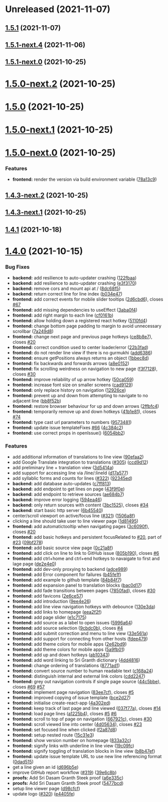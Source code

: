 # Unreleased (2021-11-07)



## [1.5.1](https://github.com/ShabadOS/viewer/compare/v1.5.1-next.4...v1.5.1) (2021-11-07)



## [1.5.1-next.4](https://github.com/ShabadOS/viewer/compare/v1.5.1-next.3...v1.5.1-next.4) (2021-11-06)



## [1.5.1-next.0](https://github.com/ShabadOS/viewer/compare/v1.5.0-next.2...v1.5.1-next.0) (2021-10-25)



# [1.5.0-next.2](https://github.com/ShabadOS/viewer/compare/v1.5.0...v1.5.0-next.2) (2021-10-25)



# [1.5.0](https://github.com/ShabadOS/viewer/compare/v1.5.0-next.1...v1.5.0) (2021-10-25)



# [1.5.0-next.1](https://github.com/ShabadOS/viewer/compare/v1.5.0-next.0...v1.5.0-next.1) (2021-10-25)



# [1.5.0-next.0](https://github.com/ShabadOS/viewer/compare/v1.4.3-next.2...v1.5.0-next.0) (2021-10-25)


### Features

* **frontend:** render the version via build environment variable ([78a13c9](https://github.com/ShabadOS/viewer/commit/78a13c90ccee54abfff5cb19aafa1d90b72d976d))



## [1.4.3-next.2](https://github.com/ShabadOS/viewer/compare/v1.4.3-next.1...v1.4.3-next.2) (2021-10-25)



## [1.4.3-next.1](https://github.com/ShabadOS/viewer/compare/v1.4.3-next.0...v1.4.3-next.1) (2021-10-25)



## [1.4.1](https://github.com/ShabadOS/viewer/compare/v1.4.0...v1.4.1) (2021-10-18)



# [1.4.0](https://github.com/ShabadOS/viewer/compare/6b455406f8a89094413c21f17f831144a44c3e2b...v1.4.0) (2021-10-15)


### Bug Fixes

* **backend:** add resilience to auto-updater crashing ([122fbaa](https://github.com/ShabadOS/viewer/commit/122fbaa9eab824a7e4d8b8305d38895ad0516f71))
* **backend:** add resilience to auto-updater crashing ([e3f3170](https://github.com/ShabadOS/viewer/commit/e3f3170a977ca9ad8408d4ba5972e50d4c6c62fb))
* **backend:** remove cors and mount api at / ([8dc68f5](https://github.com/ShabadOS/viewer/commit/8dc68f5fe0634b1cc42f2dd6ce604873cc1ad047))
* **backend:** return correct line for line index ([b034e47](https://github.com/ShabadOS/viewer/commit/b034e4771deea4387be13b4ce5cf2447fb19af2d))
* **frontend:** add correct events for mobile slider tooltips ([2d6cbd6](https://github.com/ShabadOS/viewer/commit/2d6cbd650e352e2b76ec69fd66f242ab783dba33)), closes [#67](https://github.com/ShabadOS/viewer/issues/67)
* **frontend:** add missing dependencies to useEffect ([3aba0f4](https://github.com/ShabadOS/viewer/commit/3aba0f4ed4a25675ffc2ebe662555a654223e551))
* **frontend:** add right margin to each line ([cf0161b](https://github.com/ShabadOS/viewer/commit/cf0161bf7ef5d660105de22d023ec5fe6edcc315))
* **frontend:** allow holding down a registered react hotkey ([5110fd4](https://github.com/ShabadOS/viewer/commit/5110fd42e7f0589f2d0fe1c2df7d16968da40dba))
* **frontend:** change bottom page padding to margin to avoid unnecessary scrollbar ([7a249d8](https://github.com/ShabadOS/viewer/commit/7a249d8259699d7f49a9188b7586b0cc4a429b2f))
* **frontend:** change next page and previous page hotkeys ([ce8b8e7](https://github.com/ShabadOS/viewer/commit/ce8b8e7ef41e21c719ff91b7b7e7ec7b89272f55)), closes [#20](https://github.com/ShabadOS/viewer/issues/20)
* **frontend:** correct condition used to center loader/error ([22b3fad](https://github.com/ShabadOS/viewer/commit/22b3fadb7607e95a72544804b59949eb78655825))
* **frontend:** do not render line view if there is no gurmukhi ([add6386](https://github.com/ShabadOS/viewer/commit/add6386f87586e708d961012ecbeaac299d31456))
* **frontend:** ensure getPositions always returns an object ([1bbec8d](https://github.com/ShabadOS/viewer/commit/1bbec8dd94fb3c4b9e823ba88ad45d5301c3ba4c))
* **frontend:** fix backwards and forwards arrows ([a8e0152](https://github.com/ShabadOS/viewer/commit/a8e0152853f1bcff342f9895064bb257fcd34b71))
* **frontend:** fix scrolling weirdness on navigation to new page ([f3f7128](https://github.com/ShabadOS/viewer/commit/f3f71282777174c73e706c0c51df4ddd3abb55a6)), closes [#30](https://github.com/ShabadOS/viewer/issues/30)
* **frontend:** improve reliability of up arrow hotkey ([50ca059](https://github.com/ShabadOS/viewer/commit/50ca0599b59367e4cc60caf02f6c8654b1a9fa21))
* **frontend:** increase font size on smaller screens ([cad9129](https://github.com/ShabadOS/viewer/commit/cad912927d472e775f2e0dbe8f64b420a249b5b7))
* **frontend:** only replace history on navigation ([12926ce](https://github.com/ShabadOS/viewer/commit/12926ce71103d44558423651134e9cfcaee86421))
* **frontend:** prevent up and down from attempting to navigate to no adjacent line ([bb8f52b](https://github.com/ShabadOS/viewer/commit/bb8f52bc30951da1bdeaf3480f0adef0bc18cd98))
* **frontend:** restore browser behaviour for up and down arrows ([2ffbfc4](https://github.com/ShabadOS/viewer/commit/2ffbfc4f0948013ad6dcd1d6bfc3c3f3e1becdae))
* **frontend:** temporarily remove up and down hotkeys ([41b1e81](https://github.com/ShabadOS/viewer/commit/41b1e81da21bbc9e0f2e993a55306e965255bfe7)), closes [#74](https://github.com/ShabadOS/viewer/issues/74)
* **frontend:** type cast url parameters to numbers ([9573481](https://github.com/ShabadOS/viewer/commit/957348112e3f04dabeffbee3d7509d55442c7c9e))
* **frontend:** update issue templateFixes [#66](https://github.com/ShabadOS/viewer/issues/66) ([4c384c2](https://github.com/ShabadOS/viewer/commit/4c384c2890f1cb0b477b1fa7a35c4d57797e1ded))
* **frontend:** use correct props in openIssue() ([6054bb2](https://github.com/ShabadOS/viewer/commit/6054bb2f9f6ab3a7f59ebe8e52fb1286811e0c8b))


### Features

* add additional information of translations to line view ([90efaa2](https://github.com/ShabadOS/viewer/commit/90efaa20f865d02a62e117bc39e10518e497f091))
* add Google Translate integration to translations ([#305](https://github.com/ShabadOS/viewer/issues/305)) ([ccd9d12](https://github.com/ShabadOS/viewer/commit/ccd9d123d7ecaf230951cb42f49e083929ade795))
* add preliminary line + translation view ([3d5414a](https://github.com/ShabadOS/viewer/commit/3d5414a5680f273fa43cc8033cc6a71dda374a22))
* add support for accessing line via /line/:lineId ([d17a577](https://github.com/ShabadOS/viewer/commit/d17a577bf8fbb1f5c8f5baed281af938092693fe))
* add syllablic forms and counts for lines ([#322](https://github.com/ShabadOS/viewer/issues/322)) ([92345ed](https://github.com/ShabadOS/viewer/commit/92345ed652dc9525abc2f3ee06c357bddc508a18))
* **backend:** add database auto-updates ([c7ff813](https://github.com/ShabadOS/viewer/commit/c7ff813b9292d2b7fb0842401bbed46e0264e195))
* **backend:** add endpoint to get lines on page ([43f9f0e](https://github.com/ShabadOS/viewer/commit/43f9f0e061909950f64bf1162893dc49cb3765ee))
* **backend:** add endpoint to retrieve sources ([ae684b7](https://github.com/ShabadOS/viewer/commit/ae684b7934eea0de670a4cb6daadb6d4505393ef))
* **backend:** improve error logging ([594ea46](https://github.com/ShabadOS/viewer/commit/594ea46d0e653a996022141ee051919a83799913))
* **backend:** only return sources with content ([3bc1525](https://github.com/ShabadOS/viewer/commit/3bc1525bf228387c330e5bb99956de84d68cb1fc)), closes [#34](https://github.com/ShabadOS/viewer/issues/34)
* **backend:** start basic http server ([6b45540](https://github.com/ShabadOS/viewer/commit/6b455406f8a89094413c21f17f831144a44c3e2b))
* center/scroll viewport on active/focus line ([#321](https://github.com/ShabadOS/viewer/issues/321)) ([1506a8f](https://github.com/ShabadOS/viewer/commit/1506a8f30a5f12de711afbbcce2e5c03312a0634))
* clicking a line should take user to line viewer page ([1d81495](https://github.com/ShabadOS/viewer/commit/1d8149563619138ae4bd15cd56378a2abbfed421))
* **frontend:** add automatictooltip when navigating pages ([3c6090f](https://github.com/ShabadOS/viewer/commit/3c6090fbf6db6022c56da3b6fa59e319a998fe95)), closes [#20](https://github.com/ShabadOS/viewer/issues/20)
* **frontend:** add basic hotkeys and persistent focusRelated to [#20](https://github.com/ShabadOS/viewer/issues/20), part of [#23](https://github.com/ShabadOS/viewer/issues/23) ([09bf278](https://github.com/ShabadOS/viewer/commit/09bf2782257445f09c03bec919c0b8372f49d879))
* **frontend:** add basic source view page ([0c21a8f](https://github.com/ShabadOS/viewer/commit/0c21a8f1119b091dfdcc9e26222015552e5a6e06))
* **frontend:** add click on line to link to GitHub issue ([805b190](https://github.com/ShabadOS/viewer/commit/805b19094ff77977bc4353b4ca56ea4acc152301)), closes [#6](https://github.com/ShabadOS/viewer/issues/6)
* **frontend:** add ctrl+home and ctrl+end hotkeys to navaigate to first and lage page ([de2e4e0](https://github.com/ShabadOS/viewer/commit/de2e4e01b3a1dc4fa67ee90af65aef195ff483d5))
* **frontend:** add dev-only proxying to backend ([adce989](https://github.com/ShabadOS/viewer/commit/adce989b2db7d3296ef997c07a4d2f07f313e30d))
* **frontend:** add Error component for failures ([b45fe1f](https://github.com/ShabadOS/viewer/commit/b45fe1f90e2977b197efa2ced6415648e9facadb))
* **frontend:** add example to github template ([84b84f7](https://github.com/ShabadOS/viewer/commit/84b84f767286499250bd3861408f76ad3d5944ee))
* **frontend:** add expansion panel to translation blocks ([bac0d17](https://github.com/ShabadOS/viewer/commit/bac0d179c7636f0a77ddf12194e51f6dd6c8a2da))
* **frontend:** add fade transitions between pages ([7850fad](https://github.com/ShabadOS/viewer/commit/7850fad70eb7ea9d414a04bf86d91e7ef60e6872)), closes [#30](https://github.com/ShabadOS/viewer/issues/30)
* **frontend:** add favicons ([2e6ce57](https://github.com/ShabadOS/viewer/commit/2e6ce57c65ea39eb1c4f49ec949217e78cd30db4))
* **frontend:** add introduction ([9ee4e26](https://github.com/ShabadOS/viewer/commit/9ee4e265d3afe95bc69a3d4609b27606622a15d0))
* **frontend:** add line view navigation hotkeys with debounce ([130e3da](https://github.com/ShabadOS/viewer/commit/130e3da6fbbfa07cb00f1b1dc8e64487c95d5d05))
* **frontend:** add links to homepage ([eea2f2f](https://github.com/ShabadOS/viewer/commit/eea2f2ffaa7119cc67f67ec16a22321850e408e6))
* **frontend:** add page slider ([e1c7175](https://github.com/ShabadOS/viewer/commit/e1c71759452675c7be6e8980fa8699a4564aeed0))
* **frontend:** add source as a label to open issues ([5996a64](https://github.com/ShabadOS/viewer/commit/5996a6410d7963b6fef9728a5b79e02493ec8eac))
* **frontend:** add source selection ([9cbdc0b](https://github.com/ShabadOS/viewer/commit/9cbdc0b3605b38e9a50c8a261469b97e4d6a1352)), closes [#4](https://github.com/ShabadOS/viewer/issues/4)
* **frontend:** add submit correction and menu to line view ([33e561a](https://github.com/ShabadOS/viewer/commit/33e561af1cafac0f13a1edff0af887d0b50f472f))
* **frontend:** add support for connecting from other hosts ([fdee479](https://github.com/ShabadOS/viewer/commit/fdee4792a9e805d33df7ef92b25907ba70007919))
* **frontend:** add theme colors for mobile apps ([2e62bd9](https://github.com/ShabadOS/viewer/commit/2e62bd9e8755c48eda0e7f7347d38d465da6201d))
* **frontend:** add theme colors for mobile apps ([5a9fb01](https://github.com/ShabadOS/viewer/commit/5a9fb016732a9d66eef9dc5b638a7f9a65358af4))
* **frontend:** add up and down hotkeys ([ab10343](https://github.com/ShabadOS/viewer/commit/ab10343869a31e576494c2040f59858c39912c92))
* **frontend:** add word linking to Sri Granth dictionary ([4dd4816](https://github.com/ShabadOS/viewer/commit/4dd48167cc27b423d1a8ea652dd7252d062e4717))
* **frontend:** change ordering of translations ([8771ad1](https://github.com/ShabadOS/viewer/commit/8771ad1c835622a70900883a9f5f85d3fa2fb5c5))
* **frontend:** convert source number to human readable text ([c168a24](https://github.com/ShabadOS/viewer/commit/c168a24f2cda3fef4613573cbbe1b9d78d38f816))
* **frontend:** distinguish internal and external link colors ([cdd2247](https://github.com/ShabadOS/viewer/commit/cdd224781fc60309fd20f1b12e6d8805478fcffd))
* **frontend:** grey out navigation controls if single page source ([44c5bbe](https://github.com/ShabadOS/viewer/commit/44c5bbea5d9657136caaaf76796993748d6b9ef9)), closes [#69](https://github.com/ShabadOS/viewer/issues/69) [#57](https://github.com/ShabadOS/viewer/issues/57)
* **frontend:** implement page navigation ([83ee7cf](https://github.com/ShabadOS/viewer/commit/83ee7cf089beee0fd4dbab6177c56c3f4f12d918)), closes [#5](https://github.com/ShabadOS/viewer/issues/5)
* **frontend:** improved copying of issue template ([bce2d27](https://github.com/ShabadOS/viewer/commit/bce2d274fc3f925581b535d80f3406793155e2f8))
* **frontend:** initialise create-react-app ([4a302ed](https://github.com/ShabadOS/viewer/commit/4a302ed70421dfe0c2ee9b7533581da66de9d2be))
* **frontend:** keep track of last page and line viewed ([037f77a](https://github.com/ShabadOS/viewer/commit/037f77ad3a8e9bd0f46843863d7c94ca5cc6a87e)), closes [#14](https://github.com/ShabadOS/viewer/issues/14)
* **frontend:** load page lines ([a1225b4](https://github.com/ShabadOS/viewer/commit/a1225b48ea5bbd0c2dcdbe3899a8d3fc11367e4c)), closes [#5](https://github.com/ShabadOS/viewer/issues/5) [#6](https://github.com/ShabadOS/viewer/issues/6)
* **frontend:** scroll to top of page on navigation ([667921c](https://github.com/ShabadOS/viewer/commit/667921c5889e40fe541685496c767767e61f8f8e)), closes [#30](https://github.com/ShabadOS/viewer/issues/30)
* **frontend:** scroll viewed line into center ([4d05634](https://github.com/ShabadOS/viewer/commit/4d05634d40cfa3067483f01e142ffc2ef8820f82)), closes [#23](https://github.com/ShabadOS/viewer/issues/23)
* **frontend:** set focused line when clicked ([f2a87d8](https://github.com/ShabadOS/viewer/commit/f2a87d8e82d4cbb510c93d36eac4dc065a32a976))
* **frontend:** setup nested route ([15c31e3](https://github.com/ShabadOS/viewer/commit/15c31e3741a3b4d54e88298b73d7623e030ae0a3))
* **frontend:** show version number on homepage ([833a32c](https://github.com/ShabadOS/viewer/commit/833a32c8dc2ed15476e1cec7930312759a224d2c))
* **frontend:** signify links with underline in line view ([19c09fc](https://github.com/ShabadOS/viewer/commit/19c09fc0c57f8e9328dc322635364e99e9969087))
* **frontend:** signify toggling of translation blocks in line view ([b8b47ef](https://github.com/ShabadOS/viewer/commit/b8b47efa6b4a82e564e9275e0a104cccd1ebd4bc))
* **frontend:** update issue template URL to use new line referencing format ([0dad515](https://github.com/ShabadOS/viewer/commit/0dad515ffda1e8ec69a15e6d6e9aa31f436abc33))
* get a line given an id ([d696b5e](https://github.com/ShabadOS/viewer/commit/d696b5e79ece62f19d014d71fd084134f6ccf2e9))
* improve GitHub report workflow ([#319](https://github.com/ShabadOS/viewer/issues/319)) ([39e6c8b](https://github.com/ShabadOS/viewer/commit/39e6c8ba8c9ad48e5b44307fb246280c66f26ff0))
* **proofs:** Add Sri Dasam Granth Steek proof ([a6e335c](https://github.com/ShabadOS/viewer/commit/a6e335c0a0509eda25935ff471c7150e90044716))
* **proofs:** Add Sri Dasam Granth Steek proof ([5477bcd](https://github.com/ShabadOS/viewer/commit/5477bcdcce912646726778b2366a9663fb9d8710))
* setup line viewer page ([d98cfcf](https://github.com/ShabadOS/viewer/commit/d98cfcfb7eb3ac9ddcba5f600a2f559f719a5e00))
* update logo ([#320](https://github.com/ShabadOS/viewer/issues/320)) ([e4405fe](https://github.com/ShabadOS/viewer/commit/e4405fe3e778c3753b396c57088ec36046f1f87d))



